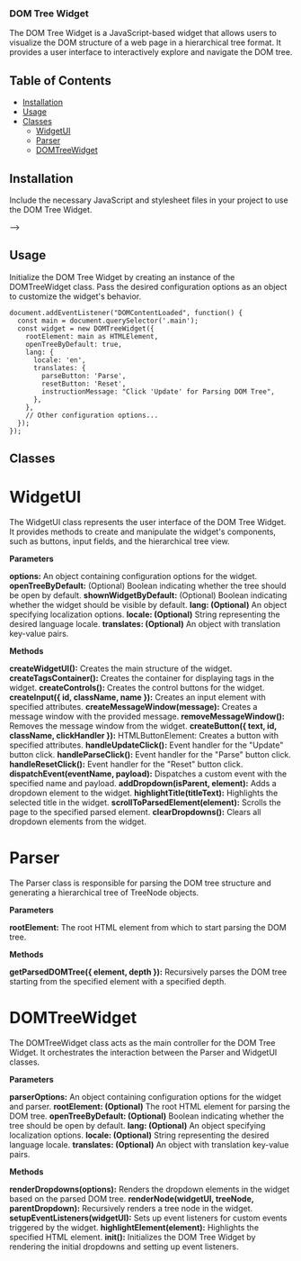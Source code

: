 ### DOM Tree Widget

The DOM Tree Widget is a JavaScript-based widget that allows users to visualize the DOM structure of a web page in a hierarchical tree format. It provides a user interface to interactively explore and navigate the DOM tree.

## Table of Contents

- [Installation](#installation)
- [Usage](#usage)
- [Classes](#classes)
  - [WidgetUI](#widgetui)
  - [Parser](#parser)
  - [DOMTreeWidget](#domtreewidget)

## Installation

Include the necessary JavaScript and stylesheet files in your project to use the DOM Tree Widget.
<!-- 
```html
<!-- Include the main stylesheet -->
<link rel="stylesheet" href="path/to/main.css">

<!-- Include the JavaScript files -->
<script src="path/to/main.js"></script> -->


## Usage

Initialize the DOM Tree Widget by creating an instance of the DOMTreeWidget class. Pass the desired configuration options as an object to customize the widget's behavior.

```
document.addEventListener("DOMContentLoaded", function() {
  const main = document.querySelector('.main');
  const widget = new DOMTreeWidget({
    rootElement: main as HTMLElement,
    openTreeByDefault: true,
    lang: {
      locale: 'en',
      translates: {
        parseButton: 'Parse',
        resetButton: 'Reset',
        instructionMessage: "Click 'Update' for Parsing DOM Tree",
      },
    },
    // Other configuration options...
  });
});
```

## Classes

# WidgetUI

The WidgetUI class represents the user interface of the DOM Tree Widget. It provides methods to create and manipulate the widget's components, such as buttons, input fields, and the hierarchical tree view.

**Parameters**

**options:** An object containing configuration options for the widget.
**openTreeByDefault:** (Optional) Boolean indicating whether the tree should be open by default.
**shownWidgetByDefault:** (Optional) Boolean indicating whether the widget should be visible by default.
**lang: (Optional)** An object specifying localization options.
**locale: (Optional)** String representing the desired language locale.
**translates: (Optional)** An object with translation key-value pairs.

**Methods**

**createWidgetUI():** Creates the main structure of the widget.
**createTagsContainer():** Creates the container for displaying tags in the widget.
**createControls():** Creates the control buttons for the widget.
**createInput({ id, className, name }):** Creates an input element with specified attributes.
**createMessageWindow(message):** Creates a message window with the provided message.
**removeMessageWindow():** Removes the message window from the widget.
**createButton({ text, id, className, clickHandler }):** HTMLButtonElement: Creates a button with specified attributes.
**handleUpdateClick():** Event handler for the "Update" button click.
**handleParseClick():** Event handler for the "Parse" button click.
**handleResetClick():** Event handler for the "Reset" button click.
**dispatchEvent(eventName, payload):** Dispatches a custom event with the specified name and payload.
**addDropdown(isParent, element):** Adds a dropdown element to the widget.
**highlightTitle(titleText):** Highlights the selected title in the widget.
**scrollToParsedElement(element):** Scrolls the page to the specified parsed element.
**clearDropdowns():** Clears all dropdown elements from the widget.


# Parser

The Parser class is responsible for parsing the DOM tree structure and generating a hierarchical tree of TreeNode objects.

**Parameters** 

**rootElement:** The root HTML element from which to start parsing the DOM tree.

**Methods**

**getParsedDOMTree({ element, depth }):** Recursively parses the DOM tree starting from the specified element with a specified depth.


# DOMTreeWidget

The DOMTreeWidget class acts as the main controller for the DOM Tree Widget. It orchestrates the interaction between the Parser and WidgetUI classes.

**Parameters**

**parserOptions:** An object containing configuration options for the widget and parser.
**rootElement: (Optional)** The root HTML element for parsing the DOM tree.
**openTreeByDefault: (Optional)** Boolean indicating whether the tree should be open by default.
**lang: (Optional)** An object specifying localization options.
**locale: (Optional)** String representing the desired language locale.
**translates: (Optional)** An object with translation key-value pairs.

**Methods**

**renderDropdowns(options):** Renders the dropdown elements in the widget based on the parsed DOM tree.
**renderNode(widgetUI, treeNode, parentDropdown):** Recursively renders a tree node in the widget.
**setupEventListeners(widgetUI):** Sets up event listeners for custom events triggered by the widget.
**highlightElement(element):** Highlights the specified HTML element.
**init():** Initializes the DOM Tree Widget by rendering the initial dropdowns and setting up event listeners.